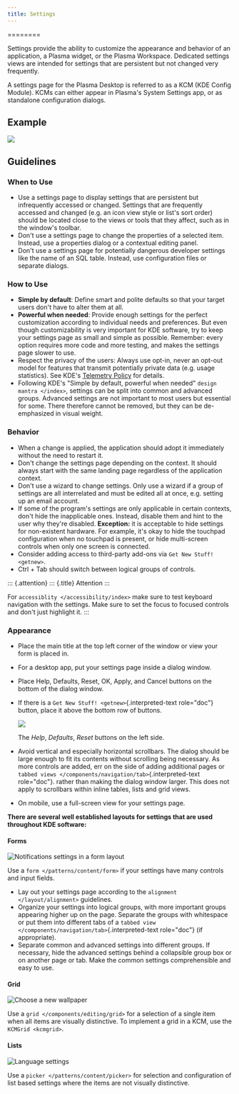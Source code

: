 ```yaml
---
title: Settings
---
```

========

Settings provide the ability to customize the appearance and behavior of
an application, a Plasma widget, or the Plasma Workspace. Dedicated
settings views are intended for settings that are persistent but not
changed very frequently.

A settings page for the Plasma Desktop is referred to as a KCM (KDE
Config Module). KCMs can either appear in Plasma\'s System Settings app,
or as standalone configuration dialogs.

Example
-------

![](/hig/Settings-dark.png)

Guidelines
----------

### When to Use

-   Use a settings page to display settings that are persistent but
    infrequently accessed or changed. Settings that are frequently
    accessed and changed (e.g. an icon view style or list\'s sort order)
    should be located close to the views or tools that they affect, such
    as in the window\'s toolbar.
-   Don\'t use a settings page to change the properties of a selected
    item. Instead, use a properties dialog or a contextual editing
    panel.
-   Don\'t use a settings page for potentially dangerous developer
    settings like the name of an SQL table. Instead, use configuration
    files or separate dialogs.

### How to Use

-   **Simple by default**: Define smart and polite defaults so that your
    target users don\'t have to alter them at all.
-   **Powerful when needed**: Provide enough settings for the perfect
    customization according to individual needs and preferences. But
    even though customizability is very important for KDE software, try
    to keep your settings page as small and simple as possible.
    Remember: every option requires more code and more testing, and
    makes the settings page slower to use.
-   Respect the privacy of the users: Always use opt-in, never an
    opt-out model for features that transmit potentially private data
    (e.g. usage statistics). See KDE\'s [Telemetry
    Policy](https://community.kde.org/Policies/Telemetry_Policy) for
    details.
-   Following KDE\'s \"Simple by default, powerful when needed\"
    `design mantra </index>`, settings can
    be split into common and advanced groups. Advanced settings are not
    important to most users but essential for some. There therefore
    cannot be removed, but they can be de-emphasized in visual weight.

### Behavior

-   When a change is applied, the application should adopt it
    immediately without the need to restart it.
-   Don\'t change the settings page depending on the context. It should
    always start with the same landing page regardless of the
    application context.
-   Don\'t use a wizard to change settings. Only use a wizard if a group
    of settings are all interrelated and must be edited all at once,
    e.g. setting up an email account.
-   If some of the program\'s settings are only applicable in certain
    contexts, don\'t hide the inapplicable ones. Instead, disable them
    and hint to the user why they\'re disabled. **Exception:** it is
    acceptable to hide settings for non-existent hardware. For example,
    it\'s okay to hide the touchpad configuration when no touchpad is
    present, or hide multi-screen controls when only one screen is
    connected.
-   Consider adding access to third-party add-ons via
    `Get New Stuff! <getnew>`.
-   Ctrl + Tab should switch between logical groups of controls.

::: {.attention}
::: {.title}
Attention
:::

For `accessiblity </accessibility/index>`
make sure to test keyboard navigation with the settings. Make sure to
set the focus to focused controls and don\'t just highlight it.
:::

### Appearance

-   Place the main title at the top left corner of the window or view
    your form is placed in.

-   For a desktop app, put your settings page inside a dialog window.

-   Place Help, Defaults, Reset, OK, Apply, and Cancel buttons on the
    bottom of the dialog window.

-   If there is a `Get New Stuff! <getnew>`{.interpreted-text
    role="doc"} button, place it above the bottom row of buttons.

    ![](/hig/SettingsButtons.png)

    The *Help*, *Defaults*, *Reset* buttons on the left side.

-   Avoid vertical and especially horizontal scrollbars. The dialog
    should be large enough to fit its contents without scrolling being
    necessary. As more controls are added, err on the side of adding
    additional pages or
    `tabbed views </components/navigation/tab>`{.interpreted-text
    role="doc"}. rather than making the dialog window larger. This does
    not apply to scrollbars within inline tables, lists and grid views.

-   On mobile, use a full-screen view for your settings page.

**There are several well established layouts for settings that are used
throughout KDE software:**

#### Forms

![Notifications settings in a form
layout](/hig/Settings-Notification-dark.png)

Use a `form </patterns/content/form>` if
your settings have many controls and input fields.

-   Lay out your settings page according to the
    `alignment </layout/alignment>`
    guidelines.
-   Organize your settings into logical groups, with more important
    groups appearing higher up on the page. Separate the groups with
    whitespace or put them into different tabs of a
    `tabbed view </components/navigation/tab>`{.interpreted-text
    role="doc"} (if appropriate).
-   Separate common and advanced settings into different groups. If
    necessary, hide the advanced settings behind a collapsible group box
    or on another page or tab. Make the common settings comprehensible
    and easy to use.

#### Grid

![Choose a new wallpaper](/hig/Wallpaper-dark.png)

Use a `grid </components/editing/grid>`
for a selection of a single item when all items are visually
distinctive. To implement a grid in a KCM, use the
`KCMGrid <kcmgrid>`.

#### Lists

![Language settings](/hig/LanguagePicker.png)

Use a `picker </patterns/content/picker>`
for selection and configuration of list based settings where the items
are not visually distinctive.
